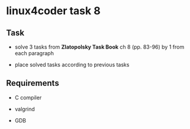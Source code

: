 # linux4coder task 8

## Task

* solve 3 tasks from **Zlatopolsky Task Book** ch 8 (pp. 83-96) by 1 from each paragraph

* place solved tasks according to previous tasks

## Requirements

* C compiler

* valgrind

* GDB
